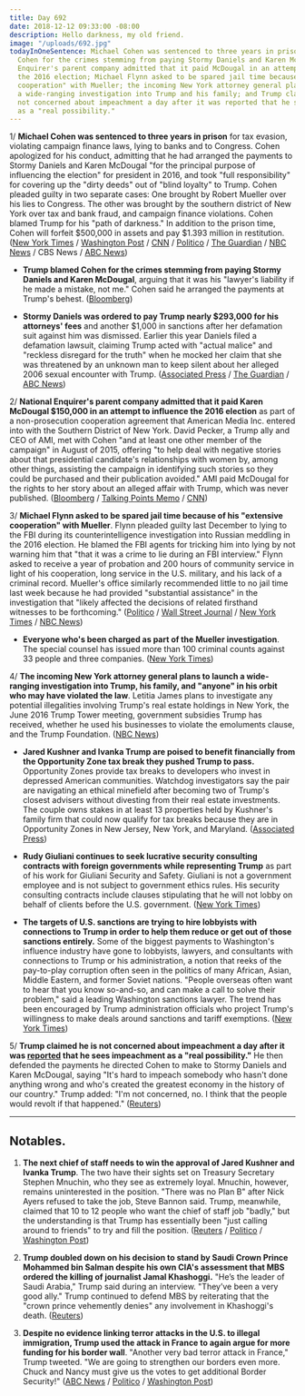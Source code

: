 ```yaml
---
title: Day 692
date: 2018-12-12 09:33:00 -08:00
description: Hello darkness, my old friend.
image: "/uploads/692.jpg"
todayInOneSentence: Michael Cohen was sentenced to three years in prison; Trump blamed
  Cohen for the crimes stemming from paying Stormy Daniels and Karen McDougal; National
  Enquirer's parent company admitted that it paid McDougal in an attempt to influence
  the 2016 election; Michael Flynn asked to be spared jail time because of his "extensive
  cooperation" with Mueller; the incoming New York attorney general plans to launch
  a wide-ranging investigation into Trump and his family; and Trump claimed he is
  not concerned about impeachment a day after it was reported that he sees impeachment
  as a "real possibility."
---
```


1/ **Michael Cohen was sentenced to three years in prison** for tax evasion, violating campaign finance laws, lying to banks and to Congress. Cohen apologized for his conduct, admitting that he had arranged the payments to Stormy Daniels and Karen McDougal "for the principal purpose of influencing the election" for president in 2016, and took "full responsibility" for covering up the "dirty deeds" out of "blind loyalty" to Trump. Cohen pleaded guilty in two separate cases: One brought by Robert Mueller over his lies to Congress. The other was brought by the southern district of New York over tax and bank fraud, and campaign finance violations. Cohen blamed Trump for his "path of darkness." In addition to the prison time, Cohen will forfeit $500,000 in assets and pay $1.393 million in restitution. ([New York Times](https://www.nytimes.com/2018/12/12/nyregion/michael-cohen-sentence-trump.html) / [Washington Post](https://www.washingtonpost.com/world/national-security/michael-cohen-scheduled-to-be-sentenced-for-crimes-committed-while-working-for-trump/2018/12/11/57226ff2-fcbf-11e8-83c0-b06139e540e5_story.html) / [CNN](https://www.cnn.com/2018/12/12/politics/michael-cohen-sentencing/index.html) / [Politico](https://www.politico.com/story/2018/12/12/cohen-sentenced-to-3-years-in-prison-1060060) / [The Guardian](https://www.theguardian.com/us-news/2018/dec/12/michael-cohen-sentence-latest-news-trump-hush-money-payments-lying-charges) / [NBC News](https://www.nbcnews.com/news/us-news/michael-cohen-gets-3-years-cases-involving-stormy-daniels-lying-n946956) / CBS News / [ABC News](https://abcnews.go.com/Politics/cohen-face-sentencing-campaign-finance-violations-lying-congress/story?id=59738100))

* **Trump blamed Cohen for the crimes stemming from paying Stormy Daniels and Karen McDougal**, arguing that it was  his "lawyer's liability if he made a mistake, not me." Cohen said he arranged the payments at Trump's behest. ([Bloomberg](https://www.bloomberg.com/news/articles/2018-12-10/trump-says-any-crime-committed-in-paying-hush-money-was-by-cohen?srnd=politics-vp))

* **Stormy Daniels was ordered to pay Trump nearly $293,000 for his attorneys' fees** and another $1,000 in sanctions after her defamation suit against him was dismissed. Earlier this year Daniels filed a defamation lawsuit, claiming Trump acted with "actual malice" and "reckless disregard for the truth" when he mocked her claim that she was threatened by an unknown man to keep silent about her alleged 2006 sexual encounter with Trump. ([Associated Press](https://apnews.com/c88f8be832c84d348e657aefcbdb5059) / [The Guardian](https://www.theguardian.com/us-news/2018/dec/11/stormy-daniels-lawsuit-pay-trump-legal-fees) / [ABC News](https://abcnews.go.com/Politics/federal-judge-orders-stormy-daniels-pay-trump-300k/story?id=59760159))

2/ **National Enquirer's parent company admitted that it paid Karen McDougal $150,000 in an attempt to influence the 2016 election** as part of a non-prosecution cooperation agreement that American Media Inc. entered into with the Southern District of New York. David Pecker, a Trump ally and CEO of AMI, met with Cohen "and at least one other member of the campaign" in August of 2015, offering "to help deal with negative stories about that presidential candidate's relationships with women by, among other things, assisting the campaign in identifying such stories so they could be purchased and their publication avoided." AMI paid McDougal for the rights to her story about an alleged affair with Trump, which was never published. ([Bloomberg](https://www.bloomberg.com/news/articles/2018-12-12/american-media-in-non-prosecution-agreement-with-prosecutors) / [Talking Points Memo](https://talkingpointsmemo.com/muckraker/ami-sdny-non-prosecution-agreement) / [CNN](https://www.cnn.com/2018/12/12/media/american-media-inc-southern-district-new-york/index.html))

3/ **Michael Flynn asked to be spared jail time because of his "extensive cooperation" with Mueller**. Flynn pleaded guilty last December to lying to the FBI during its counterintelligence investigation into Russian meddling in the 2016 election. He blamed the FBI agents for tricking him into lying by not warning him that "that it was a crime to lie during an FBI interview." Flynn asked to receive a year of probation and 200 hours of community service in light of his cooperation, long service in the U.S. military, and his lack of a criminal record. Mueller's office similarly recommended little to no jail time last week because he had provided "substantial assistance" in the investigation that "likely affected the decisions of related firsthand witnesses to be forthcoming." ([Politico](https://www.politico.com/story/2018/12/11/flynn-pleads-with-judge-for-no-jail-time-1059161) / [Wall Street Journal](https://www.wsj.com/articles/manafort-attorneys-may-not-contest-allegation-he-breached-plea-agreement-11544565657) / [New York Times](https://www.nytimes.com/2018/12/11/us/politics/michael-flynn-defense-sentencing-memo.html) / [NBC News](https://www.nbcnews.com/news/us-news/michael-flynn-s-lawyers-ask-judge-no-jail-time-n946841))

* **Everyone who's been charged as part of the Mueller investigation**. The special counsel has issued more than 100 criminal counts against 33 people and three companies. ([New York Times](https://www.nytimes.com/interactive/2018/08/21/us/mueller-trump-charges.html))

4/ **The incoming New York attorney general plans to launch a wide-ranging investigation into Trump, his family, and "anyone" in his orbit who may have violated the law**. Letitia James plans to investigate any potential illegalities involving Trump's real estate holdings in New York, the June 2016 Trump Tower meeting, government subsidies Trump has received, whether he used his businesses to violate the emoluments clause, and the Trump Foundation. ([NBC News](https://www.nbcnews.com/politics/donald-trump/incoming-new-york-attorney-general-plans-wide-ranging-investigations-trump-n946706))

* **Jared Kushner and Ivanka Trump are poised to benefit financially from the Opportunity Zone tax break they pushed Trump to pass.** Opportunity Zones provide tax breaks to developers who invest in depressed American communities. Watchdog investigators say the pair are navigating an ethical minefield after becoming two of Trump's closest advisers without divesting from their real estate investments. The couple owns stakes in at least 13 properties held by Kushner's family firm that could now qualify for tax breaks because they are in Opportunity Zones in New Jersey, New York, and Maryland. ([Associated Press](https://apnews.com/41847c1548e34d0ba8c339836b86ed93))

* **Rudy Giuliani continues to seek lucrative security consulting contracts with foreign governments while representing Trump** as part of his work for Giuliani Security and Safety. Giuliani is not a government employee and is not subject to government ethics rules. His security consulting contracts include clauses stipulating that he will not lobby on behalf of clients before the U.S. government. ([New York Times](https://www.nytimes.com/2018/12/12/us/politics/giuliani-consulting-abroad.html))

* **The targets of U.S. sanctions are trying to hire lobbyists with connections to Trump in order to help them reduce or get out of those sanctions entirely.** Some of the biggest payments to Washington's influence industry have gone to lobbyists, lawyers, and consultants with connections to Trump or his administration, a notion that reeks of the pay-to-play corruption often seen in the politics of many African, Asian, Middle Eastern, and former Soviet nations. "People overseas often want to hear that you know so-and-so, and can make a call to solve their problem," said a leading Washington sanctions lawyer. The trend has been encouraged by Trump administration officials who project Trump's willingness to make deals around sanctions and tariff exemptions. ([New York Times](https://www.nytimes.com/2018/12/10/us/politics/sanctions-lobbyists-usa.html))

5/ **Trump claimed he is not concerned about impeachment a day after it was [reported](https://whatthefuckjusthappenedtoday.com/2018/12/11/day-691/#4-trump-sees-impeachment-as-a-real-p) that he sees impeachment as a "real possibility."** He then defended the payments he directed Cohen to make to Stormy Daniels and Karen McDougal, saying "It's hard to impeach somebody who hasn't done anything wrong and who's created the greatest economy in the history of our country." Trump added: "I'm not concerned, no. I think that the people would revolt if that happened." ([Reuters](https://www.reuters.com/article/us-usa-trump-impeachment-exclusive-idUSKBN1OB01N))

---

## Notables.

1. **The next chief of staff needs to win the approval of Jared Kushner and Ivanka Trump**. The two have their sights set on Treasury Secretary Stephen Mnuchin, who they see as extremely loyal. Mnuchin, however, remains uninterested in the position. "There was no Plan B" after Nick Ayers refused to take the job, Steve Bannon said. Trump, meanwhile, claimed that 10 to 12 people who want the chief of staff job "badly," but the understanding is that Trump has essentially been "just calling around to friends" to try and fill the position. ([Reuters](https://www.reuters.com/article/us-usa-trump-staff-exclusive-idUSKBN1OB08G) / [Politico](https://www.politico.com/story/2018/12/12/trump-white-house-chief-of-staff-search-ivanka-jared-1059163) /  [Washington Post](https://www.washingtonpost.com/politics/there-was-no-plan-b-trump-scrambles-to-find-chief-of-staff-after-top-candidate-turns-him-down/2018/12/10/9b6d0424-fc9c-11e8-862a-b6a6f3ce8199_story.html))

2. **Trump doubled down on his decision to stand by Saudi Crown Prince Mohammed bin Salman despite his own CIA's assessment that MBS ordered the killing of journalist Jamal Khashoggi.** "He’s the leader of Saudi Arabia," Trump said during an interview. "They’ve been a very good ally." Trump continued to defend MBS by reiterating that the "crown prince vehemently denies" any involvement in Khashoggi's death. ([Reuters](https://www.reuters.com/article/us-usa-trump-saudi-exclusive-idUSKBN1OB01C))

3. **Despite no evidence linking terror attacks in the U.S. to illegal immigration, Trump used the attack in France to again argue for more funding for his border wall**. "Another very bad terror attack in France," Trump tweeted. "We are going to strengthen our borders even more. Chuck and Nancy must give us the votes to get additional Border Security!" ([ABC News](https://abcnews.go.com/Politics/trump-france-terror-attack-call-us-border-security/story?id=59770868) / [Politico](https://www.politico.com/story/2018/12/12/trump-french-terrorist-attack-border-wall-funding-1059169) / [Washington Post](https://www.washingtonpost.com/politics/trump-cites-french-terrorist-attack-as-he-pleads-for-funding-for-his-promised-us-mexico-border-wall/2018/12/12/54fc3a36-fe00-11e8-862a-b6a6f3ce8199_story.html))